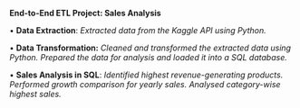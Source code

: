 **End-to-End ETL Project: Sales Analysis**

•	**Data Extraction**: 
*Extracted data from the Kaggle API using Python.*

•	**Data Transformation:**
*Cleaned and transformed the extracted data using Python.*
*Prepared the data for analysis and loaded it into a SQL database.*

•	**Sales Analysis in SQL**:
*Identified highest revenue-generating products.*
*Performed growth comparison for yearly sales.*
*Analysed category-wise highest sales.*

